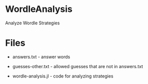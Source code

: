 # WordleAnalysis
Analyze Wordle Strategies

# Files

* answers.txt - answer words

* guesses-other.txt - allowed guesses that are not in answers.txt

* wordle-analysis.jl - code for analyzing strategies

